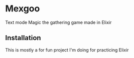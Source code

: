 # Mexgoo

Text mode Magic the gathering game made in Elixir

## Installation

This is mostly a for fun project I'm doing for practicing Elixir



